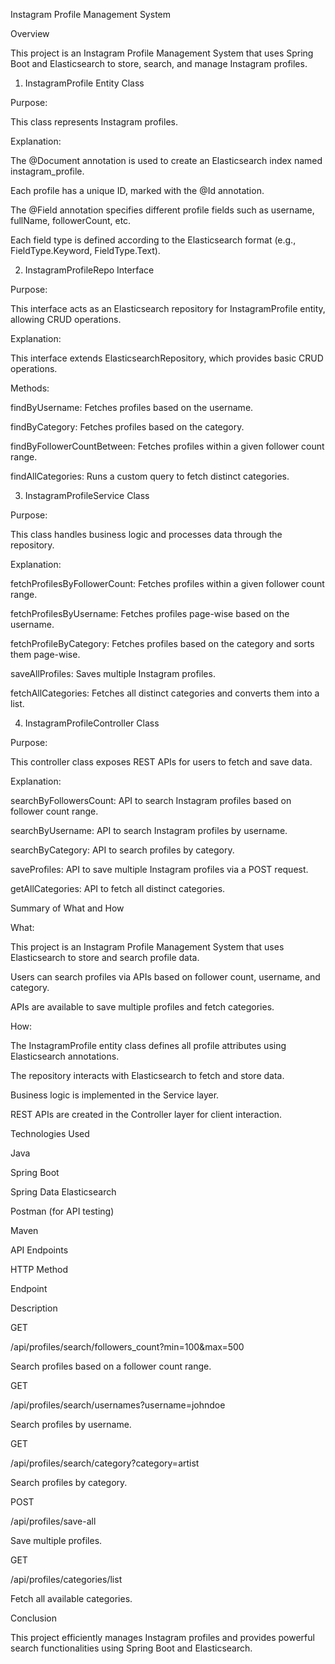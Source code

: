 Instagram Profile Management System

Overview

This project is an Instagram Profile Management System that uses Spring Boot and Elasticsearch to store, search, and manage Instagram profiles.

1. InstagramProfile Entity Class

Purpose:

This class represents Instagram profiles.

Explanation:

The @Document annotation is used to create an Elasticsearch index named instagram_profile.

Each profile has a unique ID, marked with the @Id annotation.

The @Field annotation specifies different profile fields such as username, fullName, followerCount, etc.

Each field type is defined according to the Elasticsearch format (e.g., FieldType.Keyword, FieldType.Text).

2. InstagramProfileRepo Interface

Purpose:

This interface acts as an Elasticsearch repository for InstagramProfile entity, allowing CRUD operations.

Explanation:

This interface extends ElasticsearchRepository, which provides basic CRUD operations.

Methods:

findByUsername: Fetches profiles based on the username.

findByCategory: Fetches profiles based on the category.

findByFollowerCountBetween: Fetches profiles within a given follower count range.

findAllCategories: Runs a custom query to fetch distinct categories.

3. InstagramProfileService Class

Purpose:

This class handles business logic and processes data through the repository.

Explanation:

fetchProfilesByFollowerCount: Fetches profiles within a given follower count range.

fetchProfilesByUsername: Fetches profiles page-wise based on the username.

fetchProfileByCategory: Fetches profiles based on the category and sorts them page-wise.

saveAllProfiles: Saves multiple Instagram profiles.

fetchAllCategories: Fetches all distinct categories and converts them into a list.

4. InstagramProfileController Class

Purpose:

This controller class exposes REST APIs for users to fetch and save data.

Explanation:

searchByFollowersCount: API to search Instagram profiles based on follower count range.

searchByUsername: API to search Instagram profiles by username.

searchByCategory: API to search profiles by category.

saveProfiles: API to save multiple Instagram profiles via a POST request.

getAllCategories: API to fetch all distinct categories.

Summary of What and How

What:

This project is an Instagram Profile Management System that uses Elasticsearch to store and search profile data.

Users can search profiles via APIs based on follower count, username, and category.

APIs are available to save multiple profiles and fetch categories.

How:

The InstagramProfile entity class defines all profile attributes using Elasticsearch annotations.

The repository interacts with Elasticsearch to fetch and store data.

Business logic is implemented in the Service layer.

REST APIs are created in the Controller layer for client interaction.

Technologies Used

Java

Spring Boot

Spring Data Elasticsearch

Postman (for API testing)

Maven

API Endpoints

HTTP Method

Endpoint

Description

GET

/api/profiles/search/followers_count?min=100&max=500

Search profiles based on a follower count range.

GET

/api/profiles/search/usernames?username=johndoe

Search profiles by username.

GET

/api/profiles/search/category?category=artist

Search profiles by category.

POST

/api/profiles/save-all

Save multiple profiles.

GET

/api/profiles/categories/list

Fetch all available categories.

Conclusion

This project efficiently manages Instagram profiles and provides powerful search functionalities using Spring Boot and Elasticsearch.


